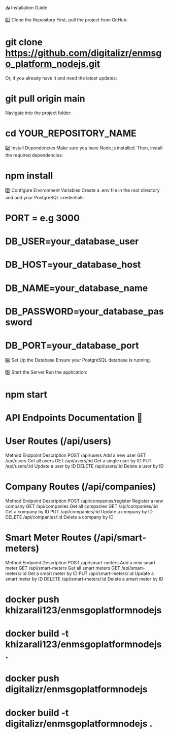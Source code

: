 📥 Installation Guide


1️⃣ Clone the Repository
First, pull the project from GitHub:

# git clone https://github.com/digitalizr/enmsgo_platform_nodejs.git

Or, if you already have it and need the latest updates:

# git pull origin main

Navigate into the project folder:

# cd YOUR_REPOSITORY_NAME


2️⃣ Install Dependencies
Make sure you have Node.js installed. Then, install the required dependencies:

# npm install

3️⃣ Configure Environment Variables
Create a .env file in the root directory and add your PostgreSQL credentials:


# PORT = e.g 3000

# DB_USER=your_database_user
# DB_HOST=your_database_host
# DB_NAME=your_database_name
# DB_PASSWORD=your_database_password
# DB_PORT=your_database_port


4️⃣ Set Up the Database
Ensure your PostgreSQL database is running. 


5️⃣ Start the Server
Run the application:

# npm start




 
# API Endpoints Documentation 📌

# User Routes (/api/users)

Method	  Endpoint	           Description
POST	  /api/users	       Add a new user
GET	      /api/users	       Get all users
GET	      /api/users/:id	   Get a single user by ID
PUT	      /api/users/:id	   Update a user by ID
DELETE	  /api/users/:id	   Delete a user by ID


# Company Routes (/api/companies)


Method	      Endpoint	                Description
POST	      /api/companies/register	Register a new company
GET	          /api/companies	        Get all companies
GET	          /api/companies/:id	    Get a company by ID
PUT	          /api/companies/:id	    Update a company by ID
DELETE	      /api/companies/:id	    Delete a company by ID


# Smart Meter Routes (/api/smart-meters)

Method	            Endpoint	                Description
POST	            /api/smart-meters	        Add a new smart meter
GET	                /api/smart-meters	        Get all smart meters
GET	                /api/smart-meters/:id	    Get a smart meter by ID
PUT	                /api/smart-meters/:id	    Update a smart meter by ID
DELETE	            /api/smart-meters/:id	    Delete a smart meter by ID



<!-- psuh to docker hub -->

# docker push khizarali123/enmsgoplatformnodejs


<!-- docker build command -->

# docker build -t khizarali123/enmsgoplatformnodejs .


# docker push digitalizr/enmsgoplatformnodejs
# docker build -t digitalizr/enmsgoplatformnodejs .